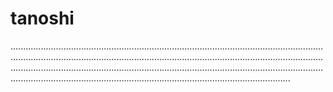 # tanoshi

...................................................................................................................................................................................................................................................................................................................................................................................................................................................................................................